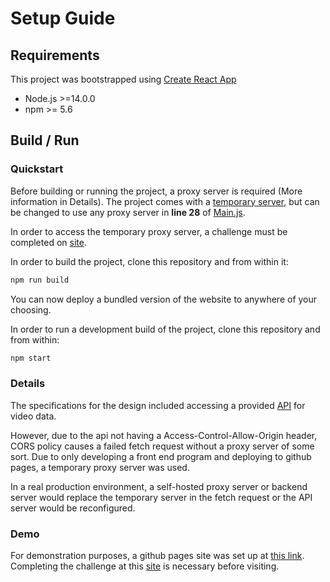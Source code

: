 # Setup Guide
## Requirements
This project was bootstrapped using [Create React App](https://github.com/facebook/create-react-app)

* Node.js >=14.0.0
* npm >= 5.6

## Build / Run
### Quickstart
Before building or running the project, a proxy server is required (More information in Details). The project comes with a [temporary server](https://cors-anywhere.herokuapp.com/corsdemo), but can be changed to use any proxy server in **line 28** of [Main.js](https://github.com/crlprk/ign-codefoo-10/blob/master/src/components/Main.js).

In order to access the temporary proxy server, a challenge must be completed on [site](https://cors-anywhere.herokuapp.com/corsdemo).

In order to build the project, clone this repository and from within it:
```sh
npm run build
```
You can now deploy a bundled version of the website to anywhere of your choosing. 


In order to run a development build of the project, clone this repository and from within:
```sh
npm start
```

### Details
The specifications for the design included accessing a provided [API](https://ign-apis.herokuapp.com/) for video data. 

However, due to the api not having a Access-Control-Allow-Origin header, CORS policy causes a failed fetch request without a proxy server of some sort. Due to only developing a front end program and deploying to github pages, a temporary proxy server was used. 

In a real production environment, a self-hosted proxy server or backend server would replace the temporary server in the fetch request or the API server would be reconfigured.

### Demo
For demonstration purposes, a github pages site was set up at [this link](https://crlprk.github.io/ign-codefoo-10/). Completing the challenge at this [site](https://cors-anywhere.herokuapp.com/corsdemo) is necessary before visiting.